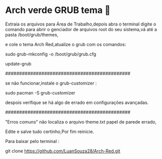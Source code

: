 # Arch verde GRUB tema 🎨
 Extraia os arquivos para Área de Trabalho,depois abra o terminal digite o 
 comando para abrir o genciador de arquivos root do seu sistema,vá até a pasta /boot/grub/themes,
 
 e cole o tema Arch Red,atualize o grub com os comandos:
 
sudo grub-mkconfig -o /boot/grub/grub.cfg

update-grub



#############################################

se não funcionar,instale o grub-customizer :

sudo pacman -S grub-customizer

despois verifique se há algo de errado em configurações avançadas.

#############################################


"Erros comuns"
não localiza o arquivo theme.txt
papel de parede errado,

Edite e salve tudo certinho,Por fim reinicie.

Para baixar pelo terminal :

git clone https://github.com/LuanSouza28/Arch-Red.git
